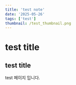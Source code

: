 ```yaml
---
title: 'test note'
date: '2025-05-26'
tags: ['test']
thumbnail: /test_thumbnail.png
---
```


# test title

## test title

test 페이지 입니다.

